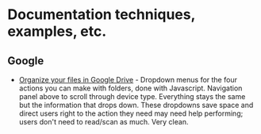 # Documentation techniques, examples, etc.

## Google
* [Organize your files in Google Drive](https://support.google.com/drive/answer/2375091?hl=en&ref_topic=2375187) - Dropdown menus for the four actions you can make with folders, done with Javascript. Navigation panel above to scroll through device type. Everything stays the same but the information that drops down. These dropdowns save space and direct users right to the action they need may need help performing; users don't need to read/scan as much. Very clean.
